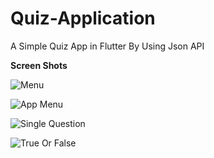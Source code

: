 # Quiz-Application
A Simple Quiz App in Flutter By Using Json API 

**Screen Shots**

![Menu](https://i.ibb.co/NLrHP8B/photo-2021-04-22-09-06-57.jpg)

![App Menu](https://i.ibb.co/xfX13zX/photo-2021-04-22-09-06-59.jpg)

![Single Question](https://i.ibb.co/sPxKdbm/photo-2021-04-22-09-07-01.jpg)

![True Or False](https://i.ibb.co/D7jKTHS/photo-2021-04-22-09-07-03.jpg)
